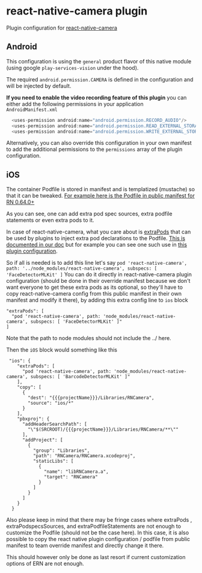 # react-native-camera plugin

Plugin configuration for [react-native-camera](https://github.com/react-native-community/react-native-camera)

## Android

This configuration is using the `general` product flavor of this native module (using google `play-services-vision` under the hood).

The required `android.permission.CAMERA` is defined in the configuration and will be injected by default.

**If you need to enable the video recording feature of this plugin** you can either add the following permissions in your application `AndroidManifest.xml`

```java
  <uses-permission android:name="android.permission.RECORD_AUDIO"/>
  <uses-permission android:name="android.permission.READ_EXTERNAL_STORAGE" />
  <uses-permission android:name="android.permission.WRITE_EXTERNAL_STORAGE" />
  ```

Alternatively, you can also override this configuration in your own manifest to add the additional permissions to the `permissions` array of the plugin configuration.

## iOS

The container Podfile is stored in manifest and is templatized (mustache) so that it can be tweaked. [For example here is the Podfile in public manifest for RN 0.64.0+](https://github.com/electrode-io/electrode-native-manifest/blob/62a5bfffffb1d07562be87719f35260c033a057a/plugins/ern_v0.45.0%2B/react-native_v0.64.0%2B/Podfile)

As you can see, one can add extra pod spec sources, extra podfile statements or even extra pods to it.

In case of react-native-camera, what you care about is [extraPods](https://github.com/electrode-io/electrode-native-manifest/blob/62a5bfffffb1d07562be87719f35260c033a057a/plugins/ern_v0.45.0%2B/react-native_v0.64.0%2B/Podfile#L47-L49) that can be used by plugins to inject extra pod declarations to the Podfile. [This is documented in our doc](https://native.electrode.io/reference/index-2/native-modules#ios) but for example you can see one such use in [this plugin configuration](https://github.com/electrode-io/electrode-native-manifest/blob/62a5bfffffb1d07562be87719f35260c033a057a/plugins/ern_v0.45.0%2B/react-native-permissions_v2.2.0%2B/config.json#L6-L12).

So if all is needed is to add this line let's say
`pod 'react-native-camera', path: '../node_modules/react-native-camera', subspecs: [ 'FaceDetectorMLKit' ]`
You can do it directly in react-native-camera plugin configuration (should be done in their override manifest because we don't want everyone to get these extra pods as its optional, so they'll have to copy react-native-camera config from this public manifest in their own manifest and modify it there), by adding this extra config line to `ios` block
```
"extraPods": [  
  "pod 'react-native-camera', path: 'node_modules/react-native-camera', subspecs: [ 'FaceDetectorMLKit' ]"
]
```
Note that the path to node modules should not include the ../ here.

Then the `iOS` block would something like this

```
 "ios": {
    "extraPods": [
      "pod 'react-native-camera', path: 'node_modules/react-native-camera', subspecs: [ 'BarcodeDetectorMLKit' ]"
    ],
    "copy": [
      {
        "dest": "{{{projectName}}}/Libraries/RNCamera",
        "source": "ios/*"
      }
    ],
    "pbxproj": {
      "addHeaderSearchPath": [
        "\"$(SRCROOT)/{{{projectName}}}/Libraries/RNCamera/**\""
      ],
      "addProject": [
        {
          "group": "Libraries",
          "path": "RNCamera/RNCamera.xcodeproj",
          "staticLibs": [
            {
              "name": "libRNCamera.a",
              "target": "RNCamera"
            }
          ]
        }
      ]
    }
  }
```


Also please keep in mind that there may be fringe cases where extraPods , extraPodspecsSources, and extraPodfileStatements are not enough to customize the Podfile (should not be the case here). In this case, it is also possible to copy the react native plugin configuration / podfile from public manifest to team override manifest and directly change it there. 

This should however only be done as last resort if current customization options of ERN are not enough.